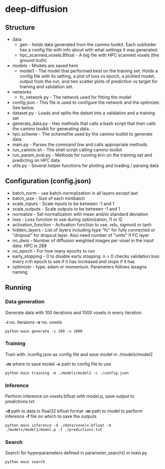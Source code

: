 # deep-diffusion

## Structure
- data
	* gen -  holds data generated from the camino toolkit. 
	Each subfolder has a config file with info about with what settings it was generated.
	* hpc_scanned_voxels.Bfloat - A big file with HPC scanned voxels (the ground truth) 
- models - Models are saved here
	* model1 - The model that performed best on the training set. 
	Holds a config file with its setting, a plot of loss vs epoch, a pickled model, output from the run, and two scatter plots of prediction vs target for training and validation set.
- networks
	* fc_network.py - The network used for fitting the model
- config.json - This file is used to configure the network and the optimizer. See below.
- dataset.py - Loads and splits the datset into a validation and a training set
- generate_data.py - Has methods that calls a bash script that then calls the camino toolkit for generating data. 
- hpc.scheme - The schemefile used by the camino toolkit to generate data
- main.py - Parses the command line and calls appropriate methods
- run_camino.sh - The shell script calling camino toolkit
- run_param_eval.py - Methods for running knn on the training set and predicting on HPC data
- utils.py - Several helper functions for plotting and loading / parsing data


## Configuration (config.json)

- batch_norm - use batch-normalization in all layers except last
- batch_size - Size of each minibatch
- scale_inputs - Scale inputs to be between -1 and 1
- scale_outputs - Scale outputs to be between -1 and 1
- normalize - Set normalization with mean and/or standard deviation
- loss - Loss function to use during optimization, l1 or l2
- activation_function - Activation function to use, relu, sigmoid or tanh
- hidden_layers - List of layers including type "fc" for fully connected or "dropout" for dropout layer. Also need number of "units" if FC layer
- no_dwis - Number of diffusion weighted images per voxel in the input data. HPC is 288
- no_epoch - For how many epochs to run
- early_stopping - 0 to disable early stopping. n > 0 checks validation loss every n:th epoch to see if it has increased and stops if it has
- optimizer - type: adam or momentum. Parameters follows lasagna naming


## Running

### Data generation
Generate data with 100 iterations and 1000 voxels in every iteration

**-i** no. iteraions
**-v** no. voxels

`python main generate -i 100 -v 1000`

### Training
Train with ./config.json as config file and save model in ./models/model2

**-m** where to save model
**-c** path to config file to use

`python main training -m ./models/model2 -c ./config.json`


### Inference
Perform inference on voxels.bfloat with model.p, save output to predictions.txt

**-d** path to data in float32 bfloat format
**-m** path to model to perform inference
**-f** file on which to save the outputs

`python main inference -d ./data/voxels.bfloat -m ./models/model1/model.p -f ./predictions.txt`

### Search
Search for hyperparameters defined in parameter_search() in main.py

`python main search`







